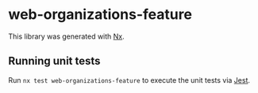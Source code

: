 # web-organizations-feature

This library was generated with [Nx](https://nx.dev).

## Running unit tests

Run `nx test web-organizations-feature` to execute the unit tests via [Jest](https://jestjs.io).
